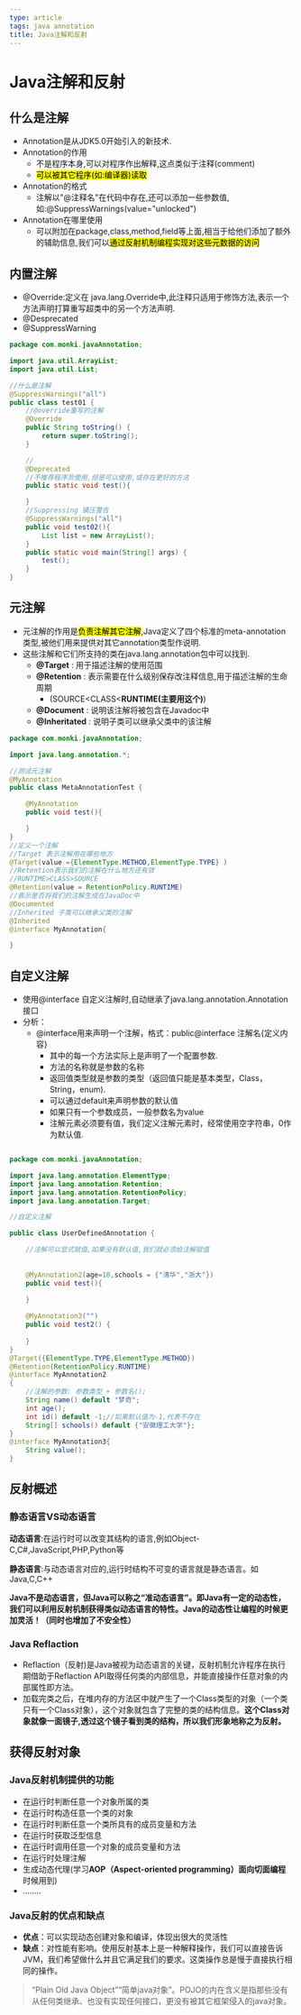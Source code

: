 ```yaml
---
type: article
tags: java annotation
title: Java注解和反射
---
```


# Java注解和反射

## 什么是注解

- Annotation是从JDK5.0开始引入的新技术.
- Annotation的作用
  - 不是程序本身,可以对程序作出解释,这点类似于注释(comment)
  - <mark>可以被其它程序(如:编译器)读取</mark>
- Annotation的格式
  - 注解以"@注释名"在代码中存在,还可以添加一些参数值,如:@SuppressWarnings(value="unlocked")
- Annotation在哪里使用
  - 可以附加在package,class,method,field等上面,相当于给他们添加了额外的辅助信息,我们可以<mark>通过反射机制编程实现对这些元数据的访问</mark>

## 内置注解

+ @Override:定义在 java.lang.Override中,此注释只适用于修饰方法,表示一个方法声明打算重写超类中的另一个方法声明.
+ @Desprecated 
+ @SuppressWarning

```java
package com.monki.javaAnnotation;

import java.util.ArrayList;
import java.util.List;

//什么是注解
@SuppressWarnings("all")
public class test01 {
    //@override重写的注解
    @Override
    public String toString() {
        return super.toString();
    }

    //
    @Deprecated
    //不推荐程序员使用,但是可以使用,或存在更好的方法
    public static void test(){

    }
    //Suppressing 镇压警告
    @SuppressWarnings("all")
    public void test02(){
        List list = new ArrayList();
    }
    public static void main(String[] args) {
        test();
    }
}

```

## 元注解

+ 元注解的作用是<mark>负责注解其它注解</mark>,Java定义了四个标准的meta-annotation类型,被他们用来提供对其它annotation类型作说明.
+ 这些注解和它们所支持的类在java.lang.annotation包中可以找到.
  - **@Target** : 用于描述注解的使用范围
  - **@Retention** : 表示需要在什么级别保存改注释信息,用于描述注解的生命周期
    - (SOURCE<CLASS<**RUNTIME(主要用这个)**)
  - **@Document** : 说明该注解将被包含在Javadoc中
  - **@Inheritated** : 说明子类可以继承父类中的该注解 

```java
package com.monki.javaAnnotation;

import java.lang.annotation.*;

//测试元注解
@MyAnnotation
public class MetaAnnotationTest {

    @MyAnnotation
    public void test(){

    }
}
//定义一个注解
//Target 表示注解用在哪些地方
@Target(value ={ElementType.METHOD,ElementType.TYPE} )
//Retention表示我们的注解在什么地方还有效
//RUNTIME>CLASS>SOURCE
@Retention(value = RetentionPolicy.RUNTIME)
//表示是否将我们的注解生成在JavaDoc中
@Documented
//Inherited 子类可以继承父类的注解
@Inherited
@interface MyAnnotation{

}
```

## 自定义注解

- 使用@interface 自定义注解时,自动继承了java.lang.annotation.Annotation接口
- 分析：
  - @interface用来声明一个注解，格式：public@interface 注解名{定义内容}
    - 其中的每一个方法实际上是声明了一个配置参数.
    - 方法的名称就是参数的名称
    - 返回值类型就是参数的类型（返回值只能是基本类型，Class，String，enum).
    - 可以通过default来声明参数的默认值
    -  如果只有一个参数成员，一般参数名为value
    - 注解元素必须要有值，我们定义注解元素时，经常使用空字符串，0作为默认值.

```java

package com.monki.javaAnnotation;

import java.lang.annotation.ElementType;
import java.lang.annotation.Retention;
import java.lang.annotation.RetentionPolicy;
import java.lang.annotation.Target;

//自定义注解

public class UserDefinedAnnotation {

    //注解可以显式赋值,如果没有默认值,我们就必须给注解赋值
    
    
    @MyAnnotation2(age=18,schools = {"清华","浙大"})
    public void test(){
        
    }

    @MyAnnotation3("")
    public void test2() {
        
    }
}
@Target({ElementType.TYPE,ElementType.METHOD})
@Retention(RetentionPolicy.RUNTIME)
@interface MyAnnotation2
{
    //注解的参数: 参数类型 + 参数名();
    String name() default "梦奇";
    int age();
    int id() default -1;//如果默认值为-1,代表不存在
    String[] schools() default {"安徽理工大学"};
}
@interface MyAnnotation3{
    String value();
}
```

## 反射概述

### 静态语言VS动态语言

**动态语言**:在运行时可以改变其结构的语言,例如Object-C,C#,JavaScript,PHP,Python等

**静态语言**:与动态语言对应的,运行时结构不可变的语言就是静态语言。如Java,C,C++

**Java不是动态语言，但Java可以称之“准动态语言”。即Java有一定的动态性，我们可以利用反射机制获得类似动态语言的特性。Java的动态性让编程的时候更加灵活！（同时也增加了不安全性）**

### Java Reflaction

- Reflaction（反射)是Java被视为动态语言的关键，反射机制允许程序在执行期借助于Reflaction API取得任何类的内部信息，并能直接操作任意对象的内部属性即方法。
- 加载完类之后，在堆内存的方法区中就产生了一个Class类型的对象（一个类只有一个Class对象），这个对象就包含了完整的类的结构信息。**这个Class对象就像一面镜子,透过这个镜子看到类的结构，所以我们形象地称之为反射。**

## 获得反射对象

### Java反射机制提供的功能

- 在运行时判断任意一个对象所属的类
- 在运行时构造任意一个类的对象
- 在运行时判断任意一个类所具有的成员变量和方法
- 在运行时获取泛型信息
- 在运行时调用任意一个对象的成员变量和方法
- 在运行时处理注解
- 生成动态代理(学习**AOP（Aspect-oriented programming）面向切面编程**时候用到)
- ........

### Java反射的优点和缺点

- **优点**：可以实现动态创建对象和编译，体现出很大的灵活性
- **缺点**：对性能有影响。使用反射基本上是一种解释操作，我们可以直接告诉JVM，我们希望做什么并且它满足我们的要求。这类操作总是慢于直接执行相同的操作。

> “Plain Old Java Object”“简单java对象”。POJO的内在含义是指那些没有从任何类继承、也没有实现任何接口，更没有被其它框架侵入的java对象。
